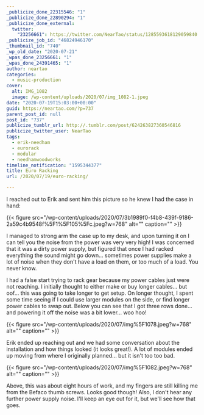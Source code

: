 ```yaml
---
_publicize_done_22315546: "1"
_publicize_done_22890294: "1"
_publicize_done_external:
  twitter:
    "23256661": https://twitter.com/NearTao/status/1285593618129059840
_publicize_job_id: "46824946170"
_thumbnail_id: "740"
_wp_old_date: "2020-07-21"
_wpas_done_23256661: "1"
_wpas_done_24391465: "1"
author: neartao
categories:
  - music-production
cover:
  alt: IMG_1082
  image: /wp-content/uploads/2020/07/img_1082-1.jpeg
date: "2020-07-19T15:03:00+00:00"
guid: https://neartao.com/?p=737
parent_post_id: null
post_id: "737"
publicize_tumblr_url: http://.tumblr.com/post/624263827360546816
publicize_twitter_user: NearTao
tags:
  - erik-needham
  - eurorack
  - modular
  - needhamwoodworks
timeline_notification: "1595344377"
title: Euro Racking
url: /2020/07/19/euro-racking/

---
```

I reached out to Erik and sent him this picture so he knew I had the case in hand:

{{< figure src="/wp-content/uploads/2020/07/3b1989f0-f4b8-439f-9186-2a59c4b9548f%5F1%5F105%5Fc.jpeg?w=768" alt="" caption="" >}}

I managed to strong arm the case up to my desk, and upon turning it on I can tell you the noise from the power was very very high! I was concerned that it was a dirty power supply, but figured that once I had racked everything the sound might go down... sometimes power supplies make a lot of noise when they don't have a load on them, or too much of a load. You never know.

I had a false start trying to rack gear because my power cables just were not reaching. I initially thought to either make or buy longer cables... but oof... this was going to take longer to get setup. On longer thought, I spent some time seeing if I could use larger modules on the side, or find longer power cables to swap out. Below you can see that I got three rows done... and powering it off the noise was a bit lower... woo hoo!

{{< figure src="/wp-content/uploads/2020/07/img%5F1078.jpeg?w=768" alt="" caption="" >}}

Erik ended up reaching out and we had some conversation about the installation and how things looked (it looks great!). A lot of modules ended up moving from where I originally planned... but it isn't too too bad.

{{< figure src="/wp-content/uploads/2020/07/img%5F1082.jpeg?w=768" alt="" caption="" >}}

Above, this was about eight hours of work, and my fingers are still killing me from the Befaco thumb screws. Looks good though! Also, I don't hear any further power supply noise. I'll keep an eye out for it, but we'll see how that goes.
